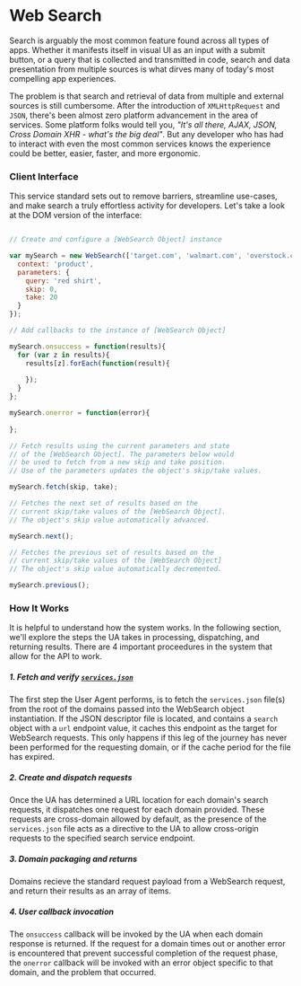 Web Search
======

Search is arguably the most common feature found across all types of apps. Whether it manifests itself in visual UI as an input with a submit button, or a query that is collected and transmitted in code, search and data presentation from multiple sources is what dirves many of today's most compelling app experiences.

The problem is that search and retrieval of data from multiple and external sources is still cumbersome. After the introduction of `XMLHttpRequest` and `JSON`, there's been almost zero platform advancement in the area of services. Some platform folks would tell you, _"It's all there, AJAX, JSON, Cross Domain XHR - what's the big deal"_. But any developer who has had to interact with even the most common services knows the experience could be better, easier, faster, and more ergonomic.

### Client Interface

This service standard sets out to remove barriers, streamline use-cases, and make search a truly effortless activity for developers. Let's take a look at the DOM version of the interface:

```javascript

// Create and configure a [WebSearch Object] instance

var mySearch = new WebSearch(['target.com', 'walmart.com', 'overstock.com'], {
  context: 'product',
  parameters: {
    query: 'red shirt',
    skip: 0,
    take: 20
  }
});

// Add callbacks to the instance of [WebSearch Object]

mySearch.onsuccess = function(results){
  for (var z in results){
    results[z].forEach(function(result){
      
    });
  }
};

mySearch.onerror = function(error){
  
};

// Fetch results using the current parameters and state
// of the [WebSearch Object]. The parameters below would
// be used to fetch from a new skip and take position.
// Use of the parameters updates the object's skip/take values.

mySearch.fetch(skip, take);

// Fetches the next set of results based on the
// current skip/take values of the [WebSearch Object].
// The object's skip value automatically advanced.

mySearch.next();

// Fetches the previous set of results based on the
// current skip/take values of the [WebSearch Object]
// The object's skip value automatically decremented.

mySearch.previous();

```

### How It Works

It is helpful to understand how the system works. In the following section, we'll explore the steps the UA takes in processing, dispatching, and returning results. There are 4 important proceedures in the system that allow for the API to work.

##### 1. Fetch and verify [`services.json`](https://github.com/web-services/services-json/blob/master/services.json)

The first step the User Agent performs, is to fetch the `services.json` file(s) from the root of the domains passed into the WebSearch object instantiation. If the JSON descriptor file is located, and contains a `search` object with a `url` endpoint value, it caches this endpoint as the target for WebSearch requests. This only happens if this leg of the journey has never been performed for the requesting domain, or if the cache period for the file has expired.


##### 2. Create and dispatch requests

Once the UA has determined a URL location for each domain's search requests, it dispatches one request for each domain provided. These requests are cross-domain allowed by default, as the presence of the `services.json` file acts as a directive to the UA to allow cross-origin requests to the specified search service endpoint.

##### 3. Domain packaging and returns

Domains recieve the standard request payload from a WebSearch request, and return their results as an array of items.

##### 4. User callback invocation

The `onsuccess` callback will be invoked by the UA when each domain response is returned. If the request for a domain times out or another error is encountered that prevent successful completion of the request phase, the `onerror` callback will be invoked with an error object specific to that domain,  and the problem that occurred.
